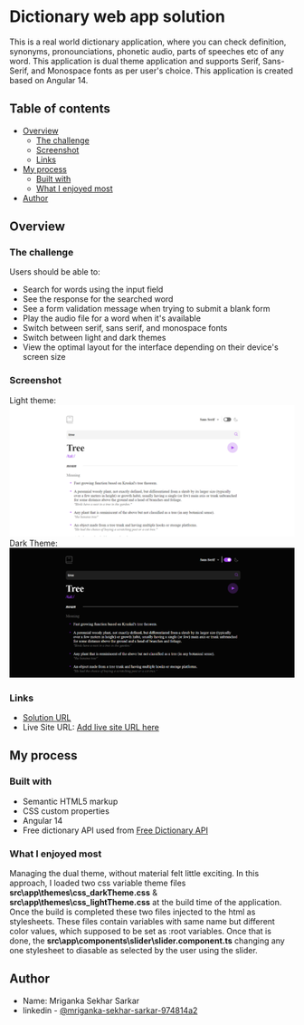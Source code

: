 # Dictionary web app solution

This is a real world dictionary application, where you can check definition, synonyms, pronounciations, phonetic audio, parts of speeches etc of any word. This application is dual theme application and supports Serif, Sans-Serif, and Monospace fonts as per user's choice. This application is created based on Angular 14.

## Table of contents

- [Overview](#overview)
  - [The challenge](#the-challenge)
  - [Screenshot](#screenshot)
  - [Links](#links)
- [My process](#my-process)
  - [Built with](#built-with)
  - [What I enjoyed most](#what-i-enjoyed-most)
- [Author](#author)

## Overview

### The challenge

Users should be able to:

- Search for words using the input field
- See the response for the searched word
- See a form validation message when trying to submit a blank form
- Play the audio file for a word when it's available
- Switch between serif, sans serif, and monospace fonts
- Switch between light and dark themes
- View the optimal layout for the interface depending on their device's screen size

### Screenshot

Light theme:
![](./screenshot/imagelight.png)
<br>
Dark Theme:
![](./screenshot/imagedark.png)

### Links

- [Solution URL](https://github.com/aknagirm/ng-dictionary-web)
- Live Site URL: [Add live site URL here](https://your-live-site-url.com)

## My process

### Built with

- Semantic HTML5 markup
- CSS custom properties
- Angular 14
- Free dictionary API used from [Free Dictionary API](https://dictionaryapi.dev/)

### What I enjoyed most

Managing the dual theme, without material felt little exciting. In this approach, I loaded two css variable theme files <b>src\app\themes\css_darkTheme.css</b> & <b>src\app\themes\css_lightTheme.css</b> at the build time of the application. Once the build is completed these two files injected to the html as stylesheets. These files contain variables with same name but different color values, which supposed to be set as :root variables. Once that is done, the <b>src\app\components\slider\slider.component.ts</b> changing any one stylesheet to diasable as selected by the user using the slider.

## Author

- Name: Mriganka Sekhar Sarkar
- linkedin - [@mriganka-sekhar-sarkar-974814a2](linkedin.com/in/mriganka-sekhar-sarkar-974814a2)
